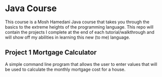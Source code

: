 # Java Course
This course is a Mosh Hamedani Java course that takes you through the basics to the extreme heights of the programming language. This repo will contain the projects I complete at the end of each tutorial/walkthrough and will show off my abilities in learning this new (to me) language.

## Project 1 Mortgage Calculator
A simple command line program that allows the user to enter values that will be used to calculate the monthly mortgage cost for a house.